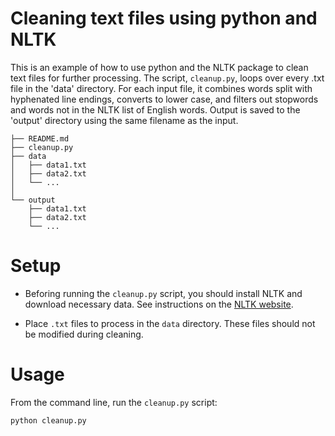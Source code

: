 # Cleaning text files using python and NLTK

This is an example of how to use python and the NLTK package to clean text files
for further processing. The script, `cleanup.py`, loops over every .txt file in
the 'data' directory. For each input file, it combines words split with
hyphenated line endings, converts to lower case, and filters out stopwords and
words not in the NLTK list of English words. Output is saved to the 'output'
directory using the same filename as the input.

```
├── README.md
├── cleanup.py
├── data
│   ├── data1.txt
│   ├── data2.txt
│   └── ...
│ 
└── output
    ├── data1.txt
    ├── data2.txt
    └── ...
```

# Setup

- Beforing running the `cleanup.py` script, you should install NLTK and download
necessary data. See instructions on the [NLTK
website](https://www.nltk.org/install.html).
 
- Place `.txt` files to process in the `data` directory. These files should not
  be modified during cleaning.

# Usage

From the command line, run the `cleanup.py` script:

```sh
python cleanup.py
```